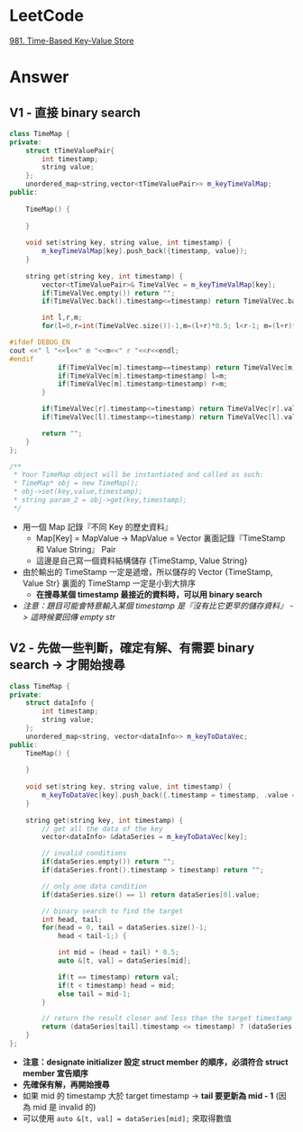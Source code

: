 # LeetCode
[981. Time-Based Key-Value Store](https://leetcode.com/problems/time-based-key-value-store/)

# Answer
## V1 - 直接 binary search
```Cpp
class TimeMap {
private:
    struct tTimeValuePair{
        int timestamp;
        string value;
    };
    unordered_map<string,vector<tTimeValuePair>> m_keyTimeValMap;
public:
    
    TimeMap() {
        
    }
    
    void set(string key, string value, int timestamp) {
        m_keyTimeValMap[key].push_back({timestamp, value});
    }
    
    string get(string key, int timestamp) {
        vector<tTimeValuePair>& TimeValVec = m_keyTimeValMap[key];
        if(TimeValVec.empty()) return "";
        if(TimeValVec.back().timestamp<=timestamp) return TimeValVec.back().value;

        int l,r,m;
        for(l=0,r=int(TimeValVec.size())-1,m=(l+r)*0.5; l<r-1; m=(l+r)*0.5) {

#ifdef DEBUG_EN
cout <<" l "<<l<<" m "<<m<<" r "<<r<<endl;
#endif
            if(TimeValVec[m].timestamp==timestamp) return TimeValVec[m].value;
            if(TimeValVec[m].timestamp<timestamp) l=m;
            if(TimeValVec[m].timestamp>timestamp) r=m;
        }

        if(TimeValVec[r].timestamp<=timestamp) return TimeValVec[r].value;
        if(TimeValVec[l].timestamp<=timestamp) return TimeValVec[l].value;

        return "";
    }
};

/**
 * Your TimeMap object will be instantiated and called as such:
 * TimeMap* obj = new TimeMap();
 * obj->set(key,value,timestamp);
 * string param_2 = obj->get(key,timestamp);
 */
```
- 用一個 Map 記錄『不同 Key 的歷史資料』
	- Map[Key] = MapValue -> MapValue = Vector 裏面記錄『TimeStamp 和 Value String』 Pair
	- 這邊是自己寫一個資料結構儲存 {TimeStamp, Value String}
- 由於輸出的 TimeStamp 一定是遞增，所以儲存的 Vector {TimeStamp, Value Str} 裏面的 TimeStamp 一定是小到大排序
	- **在搜尋某個 timestamp 最接近的資料時，可以用 binary search**
- *注意：題目可能會特意輸入某個 timestamp 是『沒有比它更早的儲存資料』 -> 這時候要回傳 empty str*


## V2 - 先做一些判斷，確定有解、有需要 binary search -> 才開始搜尋
```Cpp
class TimeMap {
private:
    struct dataInfo {
        int timestamp;
        string value;
    };
    unordered_map<string, vector<dataInfo>> m_keyToDataVec;
public:
    TimeMap() {
        
    }
    
    void set(string key, string value, int timestamp) {
        m_keyToDataVec[key].push_back({.timestamp = timestamp, .value = value});
    }
    
    string get(string key, int timestamp) {
        // get all the data of the key
        vector<dataInfo> &dataSeries = m_keyToDataVec[key];

        // invalid conditions
        if(dataSeries.empty()) return "";
        if(dataSeries.front().timestamp > timestamp) return "";

        // only one data condition
        if(dataSeries.size() == 1) return dataSeries[0].value;

        // binary search to find the target
        int head, tail;
        for(head = 0, tail = dataSeries.size()-1;
            head < tail-1;) {

            int mid = (head + tail) * 0.5;
            auto &[t, val] = dataSeries[mid];

            if(t == timestamp) return val;
            if(t < timestamp) head = mid;
            else tail = mid-1;
        }

        // return the result closer and less than the target timestamp
        return (dataSeries[tail].timestamp <= timestamp) ? (dataSeries[tail].value) : (dataSeries[head].value);
    }
};

```
- **注意：designate initializer 設定 struct member 的順序，必須符合 struct member 宣告順序**
- **先確保有解，再開始搜尋**
- 如果 mid 的 timestamp 大於 target timestamp -> **tail 要更新為 mid - 1** (因為 mid 是 invalid 的)
- 可以使用 `auto &[t, val] = dataSeries[mid];` 來取得數值